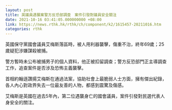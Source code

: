 ```yaml
---
layout: post
title: 英議員遇襲案警方反恐部調查　案件引發對議員安全關注
date: 2021-10-16 03:41:05.000000000 +08:00
link: https://news.rthk.hk/rthk/ch/component/k2/1615457-20211016.htm
categories: rthk
---
```


英國保守黨國會議員艾梅斯落區時，被人用利器襲擊，傷重不治，終年69歲；25歲疑犯涉嫌謀殺被捕。

警方暫時未公布被捕男子的個人資料，他正被扣留調查；警方反恐部門正主導調查工作，追查案件是否涉及恐怖主義襲擊。

首相約翰遜讚揚艾梅斯在通過法案，協助社會上最脆弱人士方面，擁有傑出紀錄，各人內心對政界失去一位最友善的人物，都感到震驚及傷感。

艾梅斯是英國在過去5年內，第二位遇襲身亡的國會議員，案件引發對民選代表人身安全的關注。
